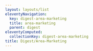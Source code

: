 ```yaml
---
layout: layouts/list
eleventyNavigation:
  key: digest-area-marketing
  title: area-marketing
  parent: digest
eleventyComputed:
  collectionKey: digest-area-marketing
title: Digest/Area-Marketing
---
```


